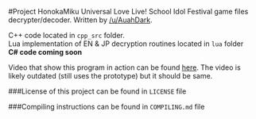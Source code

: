 #Project HonokaMiku
Universal Love Live! School Idol Festival game files decrypter/decoder. Written by [/u/AuahDark](http://www.reddit.com/user/AuahDark).

C++ code located in `cpp_src` folder.  
Lua implementation of EN & JP decryption routines located in `lua` folder  
**C# code coming soon**

Video that show this program in action can be found [here](https://www.youtube.com/watch?v=FR65z4jvs7Q). The video is likely outdated (still uses the prototype) but it should be same.

###License of this project can be found in `LICENSE` file

###Compiling instructions can be found in `COMPILING.md` file
